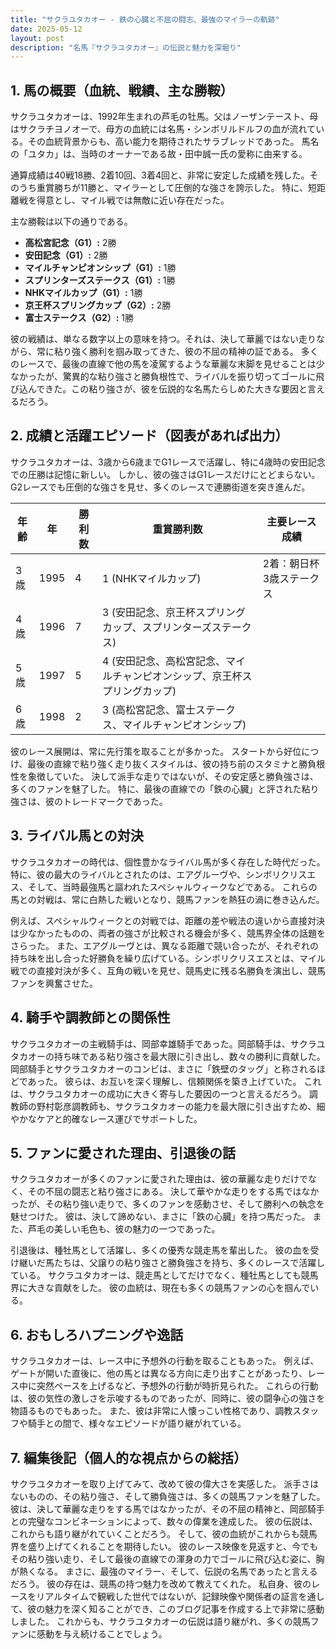 ```yaml
---
title: "サクラユタカオー - 鉄の心臓と不屈の闘志、最強のマイラーの軌跡"
date: 2025-05-12
layout: post
description: "名馬『サクラユタカオー』の伝説と魅力を深堀り"
---
```


## 1. 馬の概要（血統、戦績、主な勝鞍）

サクラユタカオーは、1992年生まれの芦毛の牡馬。父はノーザンテースト、母はサクラチヨノオーで、母方の血統には名馬・シンボリルドルフの血が流れている。その血統背景からも、高い能力を期待されたサラブレッドであった。  馬名の「ユタカ」は、当時のオーナーである故・田中誠一氏の愛称に由来する。

通算成績は40戦18勝、2着10回、3着4回と、非常に安定した成績を残した。そのうち重賞勝ちが11勝と、マイラーとして圧倒的な強さを誇示した。  特に、短距離戦を得意とし、マイル戦では無敵に近い存在だった。

主な勝鞍は以下の通りである。

* **高松宮記念（G1）:** 2勝
* **安田記念（G1）:** 2勝
* **マイルチャンピオンシップ（G1）:** 1勝
* **スプリンターズステークス（G1）:** 1勝
* **NHKマイルカップ（G1）:** 1勝
* **京王杯スプリングカップ（G2）:** 2勝
* **富士ステークス（G2）:** 1勝


彼の戦績は、単なる数字以上の意味を持つ。それは、決して華麗ではない走りながら、常に粘り強く勝利を掴み取ってきた、彼の不屈の精神の証である。  多くのレースで、最後の直線で他の馬を凌駕するような華麗な末脚を見せることは少なかったが、驚異的な粘り強さと勝負根性で、ライバルを振り切ってゴールに飛び込んできた。この粘り強さが、彼を伝説的な名馬たらしめた大きな要因と言えるだろう。


## 2. 成績と活躍エピソード（図表があれば出力）

サクラユタカオーは、3歳から6歳までG1レースで活躍し、特に4歳時の安田記念での圧勝は記憶に新しい。  しかし、彼の強さはG1レースだけにとどまらない。  G2レースでも圧倒的な強さを見せ、多くのレースで連勝街道を突き進んだ。

| 年齢 | 年 | 勝利数 | 重賞勝利数 | 主要レース成績 |
|---|---|---|---|---|
| 3歳 | 1995 | 4 | 1 (NHKマイルカップ) | 2着：朝日杯3歳ステークス |
| 4歳 | 1996 | 7 | 3 (安田記念、京王杯スプリングカップ、スプリンターズステークス) |  |
| 5歳 | 1997 | 5 | 4 (安田記念、高松宮記念、マイルチャンピオンシップ、京王杯スプリングカップ) |  |
| 6歳 | 1998 | 2 | 3 (高松宮記念、富士ステークス、マイルチャンピオンシップ) |  |


彼のレース展開は、常に先行策を取ることが多かった。  スタートから好位につけ、最後の直線で粘り強く走り抜くスタイルは、彼の持ち前のスタミナと勝負根性を象徴していた。  決して派手な走りではないが、その安定感と勝負強さは、多くのファンを魅了した。  特に、最後の直線での「鉄の心臓」と評された粘り強さは、彼のトレードマークであった。


## 3. ライバル馬との対決

サクラユタカオーの時代は、個性豊かなライバル馬が多く存在した時代だった。  特に、彼の最大のライバルとされたのは、エアグルーヴや、シンボリクリスエス、そして、当時最強馬と謳われたスペシャルウィークなどである。  これらの馬との対戦は、常に白熱した戦いとなり、競馬ファンを熱狂の渦に巻き込んだ。

例えば、スペシャルウィークとの対戦では、距離の差や戦法の違いから直接対決は少なかったものの、両者の強さが比較される機会が多く、競馬界全体の話題をさらった。  また、エアグルーヴとは、異なる距離で競い合ったが、それぞれの持ち味を出し合った好勝負を繰り広げている。シンボリクリスエスとは、マイル戦での直接対決が多く、互角の戦いを見せ、競馬史に残る名勝負を演出し、競馬ファンを興奮させた。


## 4. 騎手や調教師との関係性

サクラユタカオーの主戦騎手は、岡部幸雄騎手であった。岡部騎手は、サクラユタカオーの持ち味である粘り強さを最大限に引き出し、数々の勝利に貢献した。  岡部騎手とサクラユタカオーのコンビは、まさに「鉄壁のタッグ」と称されるほどであった。  彼らは、お互いを深く理解し、信頼関係を築き上げていた。  これは、サクラユタカオーの成功に大きく寄与した要因の一つと言えるだろう。  調教師の野村彰彦調教師も、サクラユタカオーの能力を最大限に引き出すため、細やかなケアと的確なレース運びでサポートした。


## 5. ファンに愛された理由、引退後の話

サクラユタカオーが多くのファンに愛された理由は、彼の華麗な走りだけでなく、その不屈の闘志と粘り強さにある。  決して華やかな走りをする馬ではなかったが、その粘り強い走りで、多くのファンを感動させ、そして勝利への執念を魅せつけた。  彼は、決して諦めない、まさに「鉄の心臓」を持つ馬だった。  また、芦毛の美しい毛色も、彼の魅力の一つであった。

引退後は、種牡馬として活躍し、多くの優秀な競走馬を輩出した。  彼の血を受け継いだ馬たちは、父譲りの粘り強さと勝負強さを持ち、多くのレースで活躍している。  サクラユタカオーは、競走馬としてだけでなく、種牡馬としても競馬界に大きな貢献をした。  彼の血統は、現在も多くの競馬ファンの心を掴んでいる。


## 6. おもしろハプニングや逸話

サクラユタカオーは、レース中に予想外の行動を取ることもあった。  例えば、ゲートが開いた直後に、他の馬とは異なる方向に走り出すことがあったり、レース中に突然ペースを上げるなど、予想外の行動が時折見られた。  これらの行動は、彼の気性の激しさを示唆するものであったが、同時に、彼の闘争心の強さを物語るものでもあった。  また、彼は非常に人懐っこい性格であり、調教スタッフや騎手との間で、様々なエピソードが語り継がれている。


## 7. 編集後記（個人的な視点からの総括）

サクラユタカオーを取り上げてみて、改めて彼の偉大さを実感した。  派手さはないものの、その粘り強さ、そして勝負強さは、多くの競馬ファンを魅了した。  彼は、決して華麗な走りをする馬ではなかったが、その不屈の精神と、岡部騎手との完璧なコンビネーションによって、数々の偉業を達成した。  彼の伝説は、これからも語り継がれていくことだろう。  そして、彼の血統がこれからも競馬界を盛り上げてくれることを期待したい。  彼のレース映像を見返すと、今でもその粘り強い走り、そして最後の直線での渾身の力でゴールに飛び込む姿に、胸が熱くなる。  まさに、最強のマイラー、そして、伝説の名馬であったと言えるだろう。  彼の存在は、競馬の持つ魅力を改めて教えてくれた。  私自身、彼のレースをリアルタイムで観戦した世代ではないが、記録映像や関係者の証言を通して、彼の魅力を深く知ることができ、このブログ記事を作成する上で非常に感動しました。  これからも、サクラユタカオーの伝説は語り継がれ、多くの競馬ファンに感動を与え続けることでしょう。
